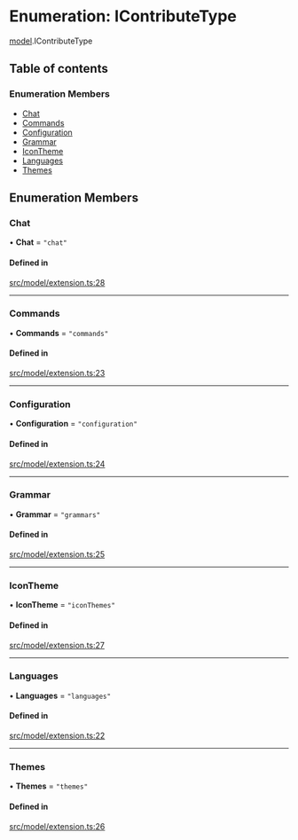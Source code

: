 # Enumeration: IContributeType

[model](../modules/model.md).IContributeType

## Table of contents

### Enumeration Members

- [Chat](model.IContributeType.md#chat)
- [Commands](model.IContributeType.md#commands)
- [Configuration](model.IContributeType.md#configuration)
- [Grammar](model.IContributeType.md#grammar)
- [IconTheme](model.IContributeType.md#icontheme)
- [Languages](model.IContributeType.md#languages)
- [Themes](model.IContributeType.md#themes)

## Enumeration Members

### Chat

• **Chat** = ``"chat"``

#### Defined in

[src/model/extension.ts:28](https://github.com/mtsdnz/allai-core/blob/5932278/src/model/extension.ts#L28)

___

### Commands

• **Commands** = ``"commands"``

#### Defined in

[src/model/extension.ts:23](https://github.com/mtsdnz/allai-core/blob/5932278/src/model/extension.ts#L23)

___

### Configuration

• **Configuration** = ``"configuration"``

#### Defined in

[src/model/extension.ts:24](https://github.com/mtsdnz/allai-core/blob/5932278/src/model/extension.ts#L24)

___

### Grammar

• **Grammar** = ``"grammars"``

#### Defined in

[src/model/extension.ts:25](https://github.com/mtsdnz/allai-core/blob/5932278/src/model/extension.ts#L25)

___

### IconTheme

• **IconTheme** = ``"iconThemes"``

#### Defined in

[src/model/extension.ts:27](https://github.com/mtsdnz/allai-core/blob/5932278/src/model/extension.ts#L27)

___

### Languages

• **Languages** = ``"languages"``

#### Defined in

[src/model/extension.ts:22](https://github.com/mtsdnz/allai-core/blob/5932278/src/model/extension.ts#L22)

___

### Themes

• **Themes** = ``"themes"``

#### Defined in

[src/model/extension.ts:26](https://github.com/mtsdnz/allai-core/blob/5932278/src/model/extension.ts#L26)
